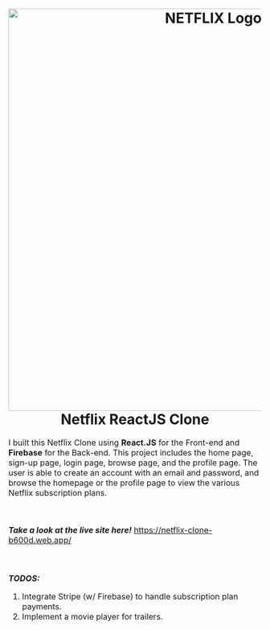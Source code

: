 <h1 align="center">
  <img title="Netflix" src="https://assets.stickpng.com/images/580b57fcd9996e24bc43c529.png" alt="NETFLIX Logo" width="800" />
  <br>
  Netflix ReactJS Clone
</h1>

<p><font size="3">
  I built this Netflix Clone using <strong>React.JS</strong> for the Front-end and <strong>Firebase</strong> for the Back-end. This project includes the home page, sign-up page, login page, browse page, and the profile page. The user is able to create an account with an email and password, and browse the homepage or the profile page to view the various Netflix subscription plans.

  <br><br> 
  <strong><em>Take a look at the live site here!</em></strong> https://netflix-clone-b600d.web.app/
  
  <br><br>
  <strong><em>TODOS:</em></strong>
  <br>
  1. Integrate Stripe (w/ Firebase) to handle subscription plan payments.<br>
  2. Implement a movie player for trailers.
  <br>
</p>